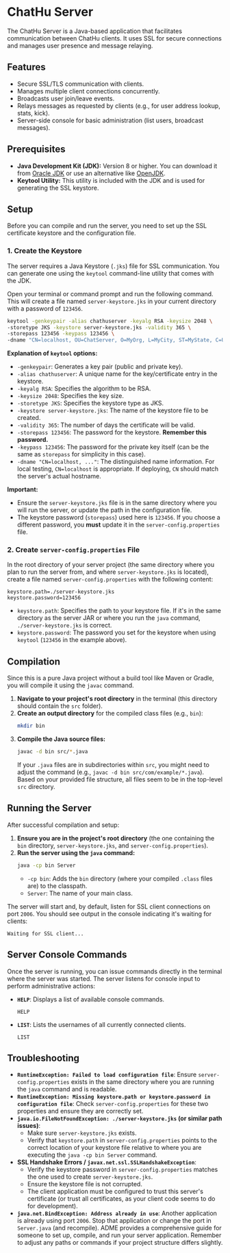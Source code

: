 # ChatHu Server

The ChatHu Server is a Java-based application that facilitates communication between ChatHu clients. It uses SSL for secure connections and manages user presence and message relaying.

## Features

* Secure SSL/TLS communication with clients.
* Manages multiple client connections concurrently.
* Broadcasts user join/leave events.
* Relays messages as requested by clients (e.g., for user address lookup, stats, kick).
* Server-side console for basic administration (list users, broadcast messages).

## Prerequisites

* **Java Development Kit (JDK):** Version 8 or higher. You can download it from [Oracle JDK](https://www.oracle.com/java/technologies/javase-downloads.html) or use an alternative like [OpenJDK](https://openjdk.java.net/).
* **Keytool Utility:** This utility is included with the JDK and is used for generating the SSL keystore.

## Setup

Before you can compile and run the server, you need to set up the SSL certificate keystore and the configuration file.

### 1. Create the Keystore

The server requires a Java Keystore (`.jks`) file for SSL communication. You can generate one using the `keytool` command-line utility that comes with the JDK.

Open your terminal or command prompt and run the following command. This will create a file named `server-keystore.jks` in your current directory with a password of `123456`.

```bash
keytool -genkeypair -alias chathuserver -keyalg RSA -keysize 2048 \
-storetype JKS -keystore server-keystore.jks -validity 365 \
-storepass 123456 -keypass 123456 \
-dname "CN=localhost, OU=ChatServer, O=MyOrg, L=MyCity, ST=MyState, C=US"
```

**Explanation of `keytool` options:**

* `-genkeypair`: Generates a key pair (public and private key).
* `-alias chathuserver`: A unique name for the key/certificate entry in the keystore.
* `-keyalg RSA`: Specifies the algorithm to be RSA.
* `-keysize 2048`: Specifies the key size.
* `-storetype JKS`: Specifies the keystore type as JKS.
* `-keystore server-keystore.jks`: The name of the keystore file to be created.
* `-validity 365`: The number of days the certificate will be valid.
* `-storepass 123456`: The password for the keystore. **Remember this password.**
* `-keypass 123456`: The password for the private key itself (can be the same as `storepass` for simplicity in this case).
* `-dname "CN=localhost, ..."`: The distinguished name information. For local testing, `CN=localhost` is appropriate. If deploying, `CN` should match the server's actual hostname.

**Important:**
* Ensure the `server-keystore.jks` file is in the same directory where you will run the server, or update the path in the configuration file.
* The keystore password (`storepass`) used here is `123456`. If you choose a different password, you **must** update it in the `server-config.properties` file.

### 2. Create `server-config.properties` File

In the root directory of your server project (the same directory where you plan to run the server from, and where `server-keystore.jks` is located), create a file named `server-config.properties` with the following content:

```properties
keystore.path=./server-keystore.jks
keystore.password=123456
```

* `keystore.path`: Specifies the path to your keystore file. If it's in the same directory as the server JAR or where you run the `java` command, `./server-keystore.jks` is correct.
* `keystore.password`: The password you set for the keystore when using `keytool` (`123456` in the example above).

## Compilation

Since this is a pure Java project without a build tool like Maven or Gradle, you will compile it using the `javac` command.

1.  **Navigate to your project's root directory** in the terminal (this directory should contain the `src` folder).
2.  **Create an output directory** for the compiled class files (e.g., `bin`):
    ```bash
    mkdir bin
    ```
3.  **Compile the Java source files:**
    ```bash
    javac -d bin src/*.java
    ```
    If your `.java` files are in subdirectories within `src`, you might need to adjust the command (e.g., `javac -d bin src/com/example/*.java`). Based on your provided file structure, all files seem to be in the top-level `src` directory.

## Running the Server

After successful compilation and setup:

1.  **Ensure you are in the project's root directory** (the one containing the `bin` directory, `server-keystore.jks`, and `server-config.properties`).
2.  **Run the server using the `java` command:**
    ```bash
    java -cp bin Server
    ```
    * `-cp bin`: Adds the `bin` directory (where your compiled `.class` files are) to the classpath.
    * `Server`: The name of your main class.

The server will start and, by default, listen for SSL client connections on port `2006`. You should see output in the console indicating it's waiting for clients:

```
Waiting for SSL client...
```

## Server Console Commands

Once the server is running, you can issue commands directly in the terminal where the server was started. The server listens for console input to perform administrative actions:

* **`HELP`**: Displays a list of available console commands.
    ```
    HELP
    ```
* **`LIST`**: Lists the usernames of all currently connected clients.
    ```
    LIST
    ```

## Troubleshooting

* **`RuntimeException: Failed to load configuration file`**: Ensure `server-config.properties` exists in the same directory where you are running the `java` command and is readable.
* **`RuntimeException: Missing keystore.path or keystore.password in configuration file`**: Check `server-config.properties` for these two properties and ensure they are correctly set.
* **`java.io.FileNotFoundException: ./server-keystore.jks` (or similar path issues)**:
    * Make sure `server-keystore.jks` exists.
    * Verify that `keystore.path` in `server-config.properties` points to the correct location of your keystore file relative to where you are executing the `java -cp bin Server` command.
* **SSL Handshake Errors / `javax.net.ssl.SSLHandshakeException`**:
    * Verify the keystore password in `server-config.properties` matches the one used to create `server-keystore.jks`.
    * Ensure the keystore file is not corrupted.
    * The client application must be configured to trust this server's certificate (or trust all certificates, as your client code seems to do for development).
* **`java.net.BindException: Address already in use`**: Another application is already using port `2006`. Stop that application or change the port in `Server.java` (and recompile).
ADME provides a comprehensive guide for someone to set up, compile, and run your server application. Remember to adjust any paths or commands if your project structure differs slightly.